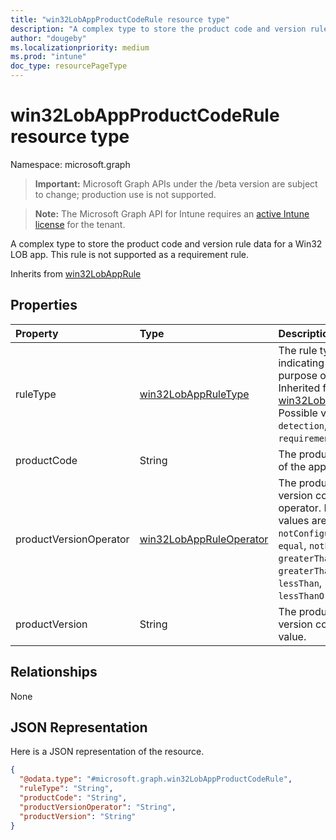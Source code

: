 ```yaml
---
title: "win32LobAppProductCodeRule resource type"
description: "A complex type to store the product code and version rule data for a Win32 LOB app. This rule is not supported as a requirement rule."
author: "dougeby"
ms.localizationpriority: medium
ms.prod: "intune"
doc_type: resourcePageType
---
```


# win32LobAppProductCodeRule resource type

Namespace: microsoft.graph

> **Important:** Microsoft Graph APIs under the /beta version are subject to change; production use is not supported.

> **Note:** The Microsoft Graph API for Intune requires an [active Intune license](https://go.microsoft.com/fwlink/?linkid=839381) for the tenant.

A complex type to store the product code and version rule data for a Win32 LOB app. This rule is not supported as a requirement rule.


Inherits from [win32LobAppRule](../resources/intune-apps-win32lobapprule.md)

## Properties
|Property|Type|Description|
|:---|:---|:---|
|ruleType|[win32LobAppRuleType](../resources/intune-apps-win32lobappruletype.md)|The rule type indicating the purpose of the rule. Inherited from [win32LobAppRule](../resources/intune-apps-win32lobapprule.md). Possible values are: `detection`, `requirement`.|
|productCode|String|The product code of the app.|
|productVersionOperator|[win32LobAppRuleOperator](../resources/intune-apps-win32lobappruleoperator.md)|The product version comparison operator. Possible values are: `notConfigured`, `equal`, `notEqual`, `greaterThan`, `greaterThanOrEqual`, `lessThan`, `lessThanOrEqual`.|
|productVersion|String|The product version comparison value.|

## Relationships
None

## JSON Representation
Here is a JSON representation of the resource.
<!-- {
  "blockType": "resource",
  "@odata.type": "microsoft.graph.win32LobAppProductCodeRule"
}
-->
``` json
{
  "@odata.type": "#microsoft.graph.win32LobAppProductCodeRule",
  "ruleType": "String",
  "productCode": "String",
  "productVersionOperator": "String",
  "productVersion": "String"
}
```




